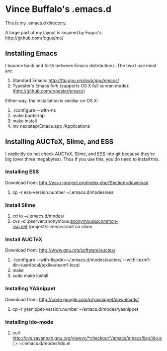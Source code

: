 Vince Buffalo's .emacs.d
========================
This is my .emacs.d directory. 

A large part of my layout is inspired by Fogus's:
http://github.com/fogus/me/

Installing Emacs
----------------
I bounce back and forth between Emacs distributions. The two I use
most are:

 1. Standard Emacs: http://ftp.gnu.org/pub/gnu/emacs/
 2. Typester's Emacs fork (supports OS X full screen mode):
    (http://github.com/typester/emacs)

Either way, the installation is similiar on OS X:
 1. ./configure --with-ns
 2. make bootstrap
 3. make install
 4. mv nextstep/Emacs.app /Applications

Installing AUCTeX, Slime, and ESS
---------------------------------

I explicitly do not check AUCTeX, Slime, and ESS into git because they're big
(over three megabytes). Thus if you use this, you do need to install
this. 
      
### Installing ESS
  Download from: http://ess.r-project.org/index.php?Section=download
  
  1. cp -r ess-version.number ~/.emacs.d/modes/ess

### Install Slime
    
  1. cd to ~/.emacs.d/modes/
  2. cvs -d :pserver:anonymous:anonymous@common-lisp.net:/project/slime/cvsroot co slime


### Install AUCTeX
  Download from: http://www.gnu.org/software/auctex/

  1. ./configure --with-lispdir=~/.emacs.d/modes/auctex/ --with-texmf-dir=/usr/local/texlive/texmf-local
  2. make
  3. sudo make install

### Installing YASnippet
  Download from: http://code.google.com/p/yasnippet/downloads/

  1. cp -r yasnippet-version.number ~/emacs.d/modes/yasnippet

### Installing ido-mode
  1. curl http://cvs.savannah.gnu.org/viewvc/*checkout*/emacs/emacs/lisp/ido.el > ~/.emacs.d/modes/ido.el
